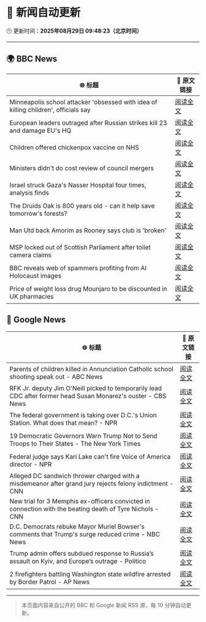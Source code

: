 # 🧠 新闻自动更新

🕒 更新时间：**2025年08月29日 09:48:23（北京时间）**

---

## 🌍 BBC News

| 🌐 标题 | 🔗 原文链接 |
|--------|-------------|
| Minneapolis school attacker 'obsessed with idea of killing children', officials say | [阅读全文](https://www.bbc.com/news/articles/c4g0lyny7ydo?at_medium=RSS&at_campaign=rss) |
| European leaders outraged after Russian strikes kill 23 and damage EU's HQ | [阅读全文](https://www.bbc.com/news/articles/cvg3y7m2gz0o?at_medium=RSS&at_campaign=rss) |
| Children offered chickenpox vaccine on NHS | [阅读全文](https://www.bbc.com/news/articles/c860n445vyxo?at_medium=RSS&at_campaign=rss) |
| Ministers didn't do cost review of council mergers | [阅读全文](https://www.bbc.com/news/articles/cj9wxnlnrxdo?at_medium=RSS&at_campaign=rss) |
| Israel struck Gaza's Nasser Hospital four times, analysis finds | [阅读全文](https://www.bbc.com/news/articles/cly6lxn1l4po?at_medium=RSS&at_campaign=rss) |
| The Druids Oak is 800 years old - can it help save tomorrow's forests? | [阅读全文](https://www.bbc.com/news/articles/cx2xz8r7egpo?at_medium=RSS&at_campaign=rss) |
| Man Utd back Amorim as Rooney says club is 'broken' | [阅读全文](https://www.bbc.com/sport/football/articles/c3v3470zl3lo?at_medium=RSS&at_campaign=rss) |
| MSP locked out of Scottish Parliament after toilet camera claims | [阅读全文](https://www.bbc.com/news/articles/c9wy40rxrvxo?at_medium=RSS&at_campaign=rss) |
| BBC reveals web of spammers profiting from AI Holocaust images | [阅读全文](https://www.bbc.com/news/articles/ckg4xjk1g1xo?at_medium=RSS&at_campaign=rss) |
| Price of weight loss drug Mounjaro to be discounted in UK pharmacies | [阅读全文](https://www.bbc.com/news/articles/cvg3ykg4jrro?at_medium=RSS&at_campaign=rss) |

## 📰 Google News

| 🌐 标题 | 🔗 原文链接 |
|--------|-------------|
| Parents of children killed in Annunciation Catholic school shooting speak out - ABC News | [阅读全文](https://news.google.com/rss/articles/CBMihwFBVV95cUxOT2s0anZ6ZkxibEFTdkZKejMxQjRQZld6UmlrZG9kTEdwU2F0VmVHUjl5TWtnMkxLVTZ6SUtzRThkUV84VEJXQ0NoRk52RUhIWHo0NlVyVV9YeExkSFc3LVRCQ0lzSFBScXY0V0lyY3dQRnQ5SHd1cmNpOUJ3M1pBeTluTTFTMHPSAYwBQVVfeXFMTjZpM2J3NHd0Tkk3YUhEV2xXUTd3bXVXcXNkZUJqdk5kZ2dMcXdVbXhJdmRRZG9Hb1A2azZySUcyWVlQemRvWE9Zd2FhRXVXeEhlVGd4YS1tMENQdnpJbUh4M1RESWUtUlZ0NGtsUXNFdWhzRnVsRGlYSDBObTVQMnhoTnlINlBzZEwybmg?oc=5) |
| RFK Jr. deputy Jim O'Neill picked to temporarily lead CDC after former head Susan Monarez's ouster - CBS News | [阅读全文](https://news.google.com/rss/articles/CBMimwFBVV95cUxQUGhhNTNaUWpXVXB0R1dZNjdWZWoxM1lod2hkWFpIazU3V0s1MkJGZDRzemQzOUFkdWNyM3V0UnBubVhuOFhLb2U2Q2dkSDlxM1gwWE5kbzVaSEpTOTJxUXh1amUxQU1DYkh6Sm5jSUUyT2dSMGJ0XzB1b1lIRF9vVUlNMTVZd0hwNU1YSkhhcHVqQnFIcnhvU0VOZ9IBoAFBVV95cUxNTG1rR2RzYmR4N05lQzcyLUIxSlhBOFNRTlVBU1Nhd0xBUXpQeEcxUUlOeG5FV0szZHBZLWlxVG4wQ1cwREpySC04LTZwMG00TjVBcG1pRE5jMGo2ZE9mdE1WUFN6QVFJWGZqQ29BZnZvYkg5RjVWdk14NjExRkhTVHFnQm9ZLV9ldzZzdzNpR0lyVVlRWTJyRWoxazJCTTNQ?oc=5) |
| The federal government is taking over D.C.'s Union Station. What does that mean? - NPR | [阅读全文](https://news.google.com/rss/articles/CBMihwFBVV95cUxNYXlCR3JZQmxGYy1DRTdtQTMyYlhJdWpsUTlQRVgtU0FHSXFveFd1bVc0eV9Rai10OWlDbkFiaXZmQ0JaeUFmX1VpN0tGel9EU2ktSDRWbEhmbU9rTWZTWkhHWUxBc2xDUUhIQUw4NV8yZnRBVUI2ZjJyaFRFU3NYREdDZklvNHM?oc=5) |
| 19 Democratic Governors Warn Trump Not to Send Troops to Their States - The New York Times | [阅读全文](https://news.google.com/rss/articles/CBMijgFBVV95cUxNVnB1dDdFbWpUT25sQ3k3TTZDa3U2ekVYaWUtRnlFXzhUT1Z3ekpsako5cGQzckVLMWZKaC1qVExNeU5rUDhFSHU3RG5YS0RTZ3dMTmc5S1JyQzBLNW5WX0l4S0xOdmt4TlJGTkRNNl9ZY2RBQWRoZ3I2RWkyTmw4aDBlWmJCMGltOG8xaXNn?oc=5) |
| Federal judge says Kari Lake can't fire Voice of America director - NPR | [阅读全文](https://news.google.com/rss/articles/CBMingFBVV95cUxOc3pIdFotczFmRTNxaXk3c0ZFUExPM3hTRlhqTGdkVm4tVGNad3FkSE5EOUdKOGtkYXZzUWh0dy1YTDBWU3RMUkJERS1jZC1FRC1XNVY4d3BrR2xtSkt6cTk4ekJOODJrQUtzVzd5Nkl4aVhybHN2dGtyb1V6eTk1a0p6ZTZZYVJQcXl2VUp2aFVQbEhJbFdlVXc1alhYdw?oc=5) |
| Alleged DC sandwich thrower charged with a misdemeanor after grand jury rejects felony indictment - CNN | [阅读全文](https://news.google.com/rss/articles/CBMirAFBVV95cUxOTjhObTdFVjVOUmJfUVJ4ZlRneFhwYmtCVi1WMnBNcUFGaC1LTV9EZEJrX3ZzMVdtS3hrdUNTQVR0R1BkaFFZT0pQb3ZaOFpfU1cwdF90eFJjT1dsbUZUaFZhbkl0bjVLM1FjSmMxWFdIeXBRdnFhQ1d0dnN3bTVHcmM5S0xuVjVsNmFXZzRtWjFPeGYxME9UaDFZYWJFVWpiY21rN2hDcG5sQjhT?oc=5) |
| New trial for 3 Memphis ex-officers convicted in connection with the beating death of Tyre Nichols - CNN | [阅读全文](https://news.google.com/rss/articles/CBMieEFVX3lxTE5fQjlKQnJvcHIxVGdyX2Q3b21PY0lORy1LaEJOaTdsWS1iMFVseXlRa3hnTHloTDNYaXpZTzRYLXlNanBDZnV3LWMyZ2FlNmJhb0MtMEhENm45azFNdFlTMkdxbFRjUDkwNGZIRktjbHFHWHVGX3FQSQ?oc=5) |
| D.C. Democrats rebuke Mayor Muriel Bowser's comments that Trump's surge reduced crime - NBC News | [阅读全文](https://news.google.com/rss/articles/CBMi0AFBVV95cUxNYlhkZGlkUDJDcnVCcEllSTFZTjVCRWtnZjU5d2FtTjFyTFF3UnhqVEZ5WnVDZ3RUdk9tTC1COFd3eXhDVEd3SmdFTnpYNnFlbGQxcDc0Y25XUWZKanZLZmZQcmxnZnZOdTJhMFlZVXhmSW8tY0FKbnk2M1EzZTltaGV6cXVoM1k4eVl3YWR2Sm9rRUg3UjlVWjljenNJSmtuTHZqZno4cFNXeU5uc1dLR19hSk81cDR0d1ZFb2tWa0pMQ2FuU045YlR6U2hzVDd50gFWQVVfeXFMUHFCUkNfRzZPWU1GdmlSUEZuakZhYi1wdzRVNHAxRDMycnI3ZHRidVhxRTAwb2tIanY5Z3Fsb2oweGY3OXNwbVRHb3dDZ0V0YV9OX0k5Q0E?oc=5) |
| Trump admin offers subdued response to Russia’s assault on Kyiv, and Europe’s outrage - Politico | [阅读全文](https://news.google.com/rss/articles/CBMirwFBVV95cUxQcmU0UFRZd0YyOUh0eVZhZVlRQUhJLWlZcC04ekJRRHBtblRQZTdFWlFiVV9HTWlXa2xGYVF0VkhPMVl0ZU80ckItR2JwNEFudDYtOFptWHZOUEZ4YmRsX3luMTVEd0FyaTBrY2VxV1dwNVNPVUt1RURFSE5ra2xQcm9kTE1FTlE4Rk1LZjNTNV9lMnAyaVJENV9HVlZwcHh5V0psUXp2elRQYW9vVzBv?oc=5) |
| 2 firefighters battling Washington state wildfire arrested by Border Patrol - AP News | [阅读全文](https://news.google.com/rss/articles/CBMimAFBVV95cUxPMFM2X3NRaGd3dUFiV1Iycm5qcGFxWFFBNGhnVGNhMGxoMDVYOVA1dWZINGJYOXdtZEp3d3E1NlBxSHIxMnQwblBMRE5CN2VubExNOVBmTnduQnB5eUNiS0FjZmdMZnBDZWxXSU9pR1paQ1gyR1B5UUVEMUs3MzZIZGtwdzlUb1ZGcEpfTDFHdXpIeFAySGRvSA?oc=5) |

---
> 本页面内容来自公开的 BBC 和 Google 新闻 RSS 源，每 10 分钟自动更新。